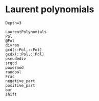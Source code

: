 # Laurent polynomials
```@contents
Depth=3
```

```@docs
LaurentPolynomials
Pol
@Pol
divrem
gcd(::Pol,::Pol)
gcdx(::Pol,::Pol)
pseudodiv
srgcd
powermod
randpol
Frac
negative_part
positive_part
bar
shift
```
